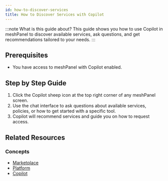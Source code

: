 ```yaml
---
id: how-to-discover-services
title: How to Discover Services with Copilot
---
```


:::note What is this guide about?
This guide shows you how to use Copilot in meshPanel to discover available services, ask questions, and get recommendations tailored to your needs.
:::

## Prerequisites

- You have access to meshPanel with Copilot enabled.

## Step by Step Guide

1. Click the Copilot sheep icon at the top right corner of any meshPanel screen.
2. Use the chat interface to ask questions about available services, policies, or how to get started with a specific tool.
3. Copilot will recommend services and guide you on how to request access.

## Related Resources

### Concepts

- [Marketplace](../../concepts/marketplace.md)
- [Platform](../../concepts/platform.md)
- [Copilot](../../concepts/copilot.md)
